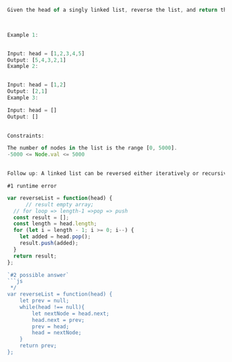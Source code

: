 ```js
Given the head of a singly linked list, reverse the list, and return the reversed list.

 

Example 1:


Input: head = [1,2,3,4,5]
Output: [5,4,3,2,1]
Example 2:


Input: head = [1,2]
Output: [2,1]
Example 3:

Input: head = []
Output: []
 

Constraints:

The number of nodes in the list is the range [0, 5000].
-5000 <= Node.val <= 5000
 

Follow up: A linked list can be reversed either iteratively or recursively. Could you implement both?
```

`#1 runtime error`
```js
var reverseList = function(head) {
      // result empty array;
  // for loop => length-1 =>pop => push
  const result = [];
  const length = head.length;
  for (let i = length - 1; i >= 0; i--) {
    let added = head.pop();
    result.push(added);
  }
  return result;
};

`#2 possible answer`
```js
 */
var reverseList = function(head) {
    let prev = null;
    while(head !== null){
        let nextNode = head.next;
        head.next = prev;
        prev = head;
        head = nextNode;
    }
    return prev;
};
```

```
